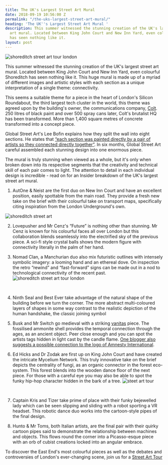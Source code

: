 ```yaml
---
title: The UK's Largest Street Art Mural
date: 2018-09-19 10:56:00 Z
permalink: "/the-uks-largest-street-art-mural/"
heading: 'The UK''s Largest Street Art Mural '
description: This summer witnessed the stunning creation of the UK's largest street
  art mural. Located between King John Court and New Inn Yard, even colourful Shoreditch
  has seen nothing like it.
layout: post
---
```


![shoreditch street art tour london](/uploads/Title%20image,%20may%20need%20to%20retouch-ed7f9c.jpg)
 

This summer witnessed the stunning creation of the UK's largest street art mural. Located between King John Court and New Inn Yard, even colourful Shoreditch has seen nothing like it. This huge mural is made up of a myriad of different images and artistic styles with each section as a unique interpretation of a single theme: connectivity.  

 

This seems a suitable theme for a piece in the heart of London's Silicon Roundabout, the third largest tech cluster in the world, this theme was agreed upon by the building's owner, the communications company, [Colt](https://www.colt.net/). 250 litres of black paint and over 500 spray cans later, Colt's brutalist HQ has been transformed. More than 1,400 square metres of concrete transformed into a concept piece.  

 

Global Street Art's Lee Bofin explains how they split the wall into eight sections. He states that [“each section was painted directly by a pair of artists so they connected directly together”](https://www.bbc.co.uk/news/av/uk-45054525/1400-square-metres-of-artwork-on-concrete). In six months, Global Street Art careful assembled each stunning design into one enormous piece. 


 

The mural is truly stunning when viewed as a whole, but it's only when broken down into its respective segments that the creativity and technical skill of each pair comes to light. The attention to detail in each individual design is incredible - read on for an Insider breakdown of the UK's largest street art mural.  

 

1) AutOne & Neist are the first duo on New Inn Court and have an excellent position, easily spottable from the main road. They provide a fresh new take on the brief with their colourful take on transport maps, specifically citing inspiration from the London Underground's own. 

![shoreditch street art](/uploads/After%20number%201.jpg) 
<br>

2) Lovepusher and Mr Cenz's “Future” is nothing other than stunning. Mr Cenz is known for his colourful faces all over London but this collaboration blends seamlessly into the electrified sky of the previous piece. A sci-fi style crystal balls shows the modern figure with connectivity literally in the palm of her hand. 

3) Nomad Clan, a Manchurian duo also mix futuristic outlines with intensely symbolic imagery: a looming hand and an ethereal dove. On inspection the retro “rewind” and “fast-forward” signs can be made out in a nod to technological connectivity of the recent past. 
![shoreditch street art tour london](/uploads/After%20number%203.jpg)
<br>

4) Ninth Seal and Best Ever take advantage of the natural shape of the building before we turn the corner. The more abstract multi-coloured layers of shapes in some way contrast to the realistic depiction of the human handshake, the classic joining symbol 

5) Busk and Mr Switch go medieval with a striking [vanitas](https://www.tate.org.uk/art/art-terms/v/vanitas) piece. The fossilised ammonite shell provides the temporal connection through the ages, as an ancient object. Peer close enough and you can spot the artists tags hidden in light cast by the candle flame. [One blogger also suggests a possible connection to the logo of Amnesty International](http://graffoto1.blogspot.com/).  

6) Ed Hicks and Dr Zodak are first up on King John Court and have created the intricate Mycelium Network. This truly innovative take on the brief depicts the centrality of fungi, as an organic connector in the forest eco-system. This forest blends into the wooden dance floor of the next piece. For those with a careful eye you may also be able to spot the funky hip-hop character hidden in the bark of a tree. 
![steet art tour](/uploads/Mycellium%20network.jpg)
<br>


7) Captain Kris and Tizer take prime of place with their funky bejewelled lady which can be seen slipping and sliding with a robot sporting a VR headset. This robotic dance duo works into the cartoon-style pipes of the final design.  

8) Hunto & Mr Toms, both Italian artists, are the final pair with their quirky cartoon pipes said to demonstrate the relationship between machines and objects. This flows round the corner into a Picasso-esque piece with an orb of cubist creations locked into an angular embrace. 

 

 

To discover the East End's most colourful pieces as well as the debates and controversies of London's ever-changing scene, join us for a [Street Art Tour](https://www.insider-london.co.uk/tours/street-art/)  
